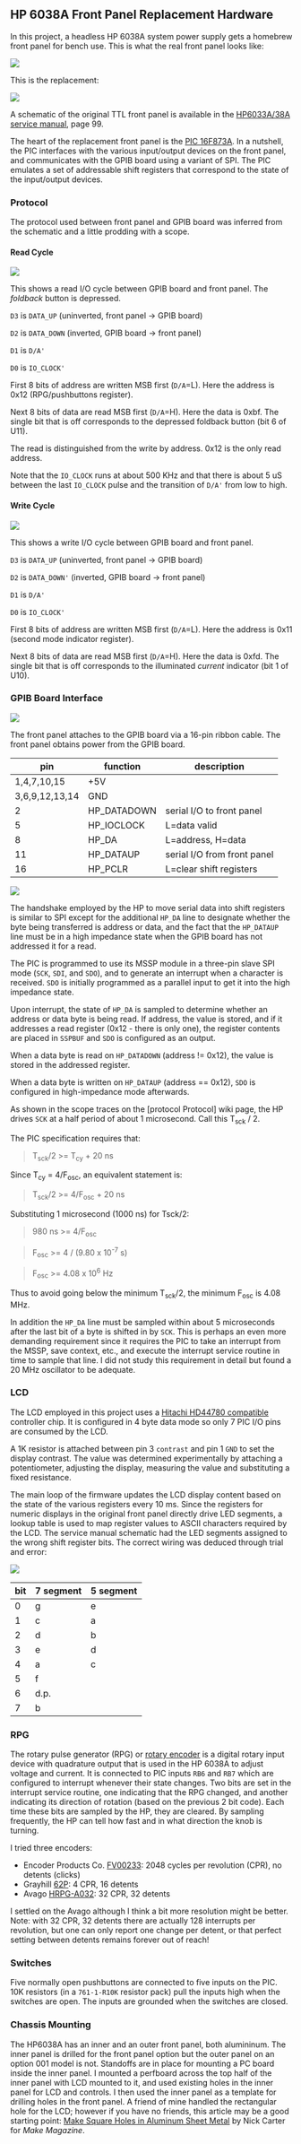 ## HP 6038A Front Panel Replacement Hardware

In this project, a headless HP 6038A system power supply gets a
homebrew front panel for bench use.  This is what the real front
panel looks like:

![](https://github.com/garlick/hp6038/blob/master/doc/hp6033a.png)

This is the replacement:

![](https://github.com/garlick/hp6038/blob/master/doc/P1010598_small.PNG)

A schematic of the original TTL front panel is available in the
[HP6033A/38A service manual](http://www.home.agilent.com/agilent/redirector.jspx?action=ref&cname=AGILENT_EDITORIAL&ckey=1000000382-1%3Aepsg%3Aman&lc=eng&cc=US&nfr=-35691.384539), page 99.

The heart of the replacement front panel is the
[PIC 16F873A](http://www.microchip.com/wwwproducts/Devices.aspx?dDocName=en010236). In a nutshell, the PIC interfaces with the various input/output devices
on the front panel, and communicates with the GPIB board using a variant
of SPI.  The PIC emulates a set of addressable shift registers that
correspond to the state of the input/output devices.

### Protocol

The protocol used between front panel and GPIB board was
inferred from the schematic and a little prodding with a scope.

#### Read Cycle

![](https://github.com/garlick/hp6038/blob/master/doc/print_001.png)

This shows a read I/O cycle between GPIB board and front panel.
The _foldback_ button is depressed.

`D3` is `DATA_UP` (uninverted, front panel -> GPIB board)

`D2` is `DATA_DOWN` (inverted, GPIB board -> front panel)

`D1` is `D/A'`

`D0` is `IO_CLOCK'`

First 8 bits of address are written MSB first (`D/A`=L).
Here the address is 0x12 (RPG/pushbuttons register).

Next 8 bits of data are read MSB first (`D/A`=H).
Here the data is 0xbf.  The single bit that is off corresponds to the
depressed foldback button (bit 6 of U11).

The read is distinguished from the write by address.
0x12 is the only read address.

Note that the `IO_CLOCK` runs at about 500 KHz and that there is about
5 uS between the last `IO_CLOCK` pulse and the transition of `D/A'` from
low to high.

#### Write Cycle

![](https://github.com/garlick/hp6038/blob/master/doc/print_002.png)

This shows a write I/O cycle between GPIB board and front panel.

`D3` is `DATA_UP` (uninverted, front panel -> GPIB board)

`D2` is `DATA_DOWN'` (inverted, GPIB board -> front panel)

`D1` is `D/A'`

`D0` is `IO_CLOCK'`

First 8 bits of address are written MSB first (`D/A`=L).
Here the address is 0x11 (second mode indicator register).

Next 8 bits of data are read MSB first (`D/A`=H).
Here the data is 0xfd.  The single bit that is off corresponds to the
illuminated _current_ indicator (bit 1 of U10).

### GPIB Board Interface

![](https://github.com/garlick/hp6038/blob/master/doc/schematic.png)

The front panel attaches to the GPIB board via a 16-pin ribbon cable.
The front panel obtains power from the GPIB board.

| pin            | function       |description               |
|----------------|----------------|--------------------------|
| 1,4,7,10,15    | +5V            |                          |
| 3,6,9,12,13,14 | GND            |                          |
| 2              | HP_DATADOWN    | serial I/O to front panel|
| 5              | HP_IOCLOCK     | L=data valid             |
| 8              | HP_DA          | L=address, H=data        |
| 11             | HP_DATAUP      | serial I/O from front panel|
| 16             | HP_PCLR        | L=clear shift registers  |

![](https://github.com/garlick/hp6038/blob/master/doc/ribbon.png)

The handshake employed by the HP
to move serial data into shift registers is similar to SPI except for the
additional `HP_DA` line to designate whether the byte being transferred is
address or data, and the fact that the `HP_DATAUP` line must be in a high
impedance state when the GPIB board has not addressed it for a read.

The PIC is programmed to use its MSSP module in a three-pin slave SPI mode
(`SCK`, `SDI`, and `SDO`), and to generate an interrupt when a character is received.
`SDO` is initially programmed as a parallel input to get it into the high
impedance state.

Upon interrupt, the state of `HP_DA` is sampled to determine whether
an address or data byte is being read.  If address, the value is stored,
and if it addresses a read register (0x12 - there is only one), the
register contents are placed in `SSPBUF` and `SDO` is configured as an output.

When a data byte is read on `HP_DATADOWN` (address != 0x12), the value is stored
in the addressed register.

When a data byte is written on `HP_DATAUP` (address == 0x12), `SDO` is configured
in high-impedance mode afterwards.

As shown in the scope traces on the [protocol Protocol] wiki page,
the HP drives `SCK` at a half period of about 1 microsecond.
Call this T<sub>sck</sub> / 2.

The PIC specification requires that:

> T<sub>sck</sub>/2 >= T<sub>cy</sub> + 20 ns

Since T<sub>cy</sub> = 4/F<sub>osc</sub>, an equivalent statement is:

> T<sub>sck</sub>/2 >= 4/F<sub>osc</sub> + 20 ns

Substituting 1 microsecond (1000 ns) for Tsck/2:

> 980 ns >= 4/F<sub>osc</sub>

> F<sub>osc</sub> >= 4 / (9.80 x 10<sup>-7</sup> s)

> F<sub>osc</sub> >= 4.08 x 10<sup>6</sup> Hz

Thus to avoid going below the minimum T<sub>sck</sub>/2, the minimum 
F<sub>osc</sub> is 4.08 MHz.

In addition the `HP_DA` line must be sampled within about 5 microseconds
after the last bit of a byte is shifted in by `SCK`.  This is perhaps an even
more demanding requirement since it requires the PIC to take an interrupt
from the MSSP, save context, etc., and execute the interrupt
service routine in time to sample that line.  I did not study this requirement
in detail but found a 20 MHz oscillator to be adequate.

### LCD

The LCD employed in this project uses a 
[Hitachi HD44780 compatible](http://ouwehand.net/~peter/lcd/lcd.shtml)
controller chip.  It is configured in 4 byte data mode so only 7 PIC I/O
pins are consumed by the LCD.

A 1K resistor is attached between pin 3 `contrast` and pin 1 `GND` to set
the display contrast.  The value was determined experimentally by attaching
a potentiometer, adjusting the display, measuring the value and substituting
a fixed resistance.

The main loop of the firmware updates the LCD display content based on the
state of the various registers every 10 ms.  Since the registers for numeric
displays in the original front panel directly drive LED segments, a lookup
table is used to map register values to ASCII characters required by the LCD.
The service manual schematic had the LED segments
assigned to the wrong shift register bits.
The correct wiring was deduced through trial and error:

![](https://github.com/garlick/hp6038/blob/master/doc/led.png)

| bit | 7 segment | 5 segment |
|-----|-----------|-----------|
|0    |g          |e |
|1    |c          |a |
|2    |d          |b |
|3    |e          |d |
|4    |a          |c |
|5    |f          |  |
|6    |d.p.       |  |
|7    |b          |  |

### RPG

The rotary pulse generator (RPG) or
[rotary encoder](http://en.wikipedia.org/wiki/Rotary_encoder)
is a digital rotary input device with quadrature output that is used
in the HP 6038A to adjust voltage and current.  It is connected to PIC
inputs `RB6` and `RB7` which are configured to interrupt
whenever their state changes.  Two bits are set in the interrupt service
routine, one indicating that the RPG changed, and another indicating its
direction of rotation (based on the previous 2 bit code).  Each time these
bits are sampled by the HP, they are cleared.  By sampling frequently,
the HP can tell how fast and in what direction the knob is turning.

I tried three encoders:

* Encoder Products Co. [FV00233](http://www.encoder.com/model15th.html):
2048 cycles per revolution (CPR), no detents (clicks)
* Grayhill [62P](http://www.grayhill.com/catalog/Opt_Encoder_62P.pdf):
4 CPR, 16 detents
* Avago [HRPG-A032](http://www.avagotech.com/docs/5988-5851EN):
32 CPR, 32 detents

I settled on the Avago although I think a bit more resolution might be better.
Note: with 32 CPR, 32 detents there are actually 128 interrupts per revolution,
but one can only report one change per detent, or that perfect setting
between detents remains forever out of reach!

### Switches

Five normally open pushbuttons are connected to five inputs on the PIC.
10K resistors (in a `761-1-R10K` resistor pack) pull the inputs high when
the switches are open.  The inputs are grounded when the switches are closed.

### Chassis Mounting

The HP6038A has an inner and an outer front panel, both alumininum.
The inner panel is drilled for the front panel option but the outer panel
on an option 001 model is not.  Standoffs are in place for mounting a PC
board inside the inner panel.  I mounted a perfboard across the top half
of the inner panel with LCD mounted to it, and used existing holes in
the inner panel for LCD and controls.
I then used the inner panel as a template for drilling holes in the front
panel.  A friend of mine handled the rectangular hole for the LCD;
however if you have no friends, this article may be a good starting point:
[Make Square Holes in Aluminum Sheet Metal](http://makezine.com/extras/15.html)
by Nick Carter for _Make Magazine_.
